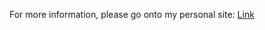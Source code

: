 For more information, please go onto my personal site: [Link](https://henryou.com/musings/image-quantizer/)
